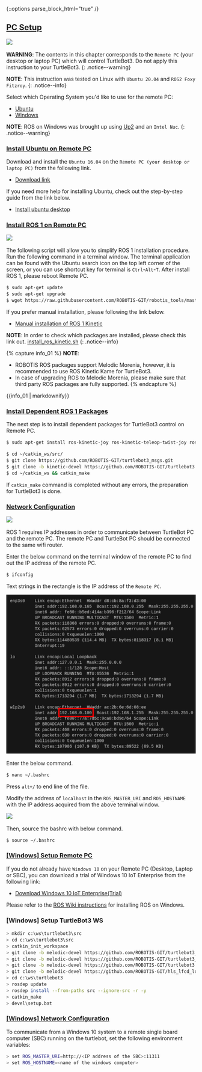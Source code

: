 
<div style="counter-reset: h1 3"></div>
<div style="counter-reset: h2 0"></div>

{::options parse_block_html="true" /}

## [PC Setup](#pc-setup)

![](/assets/images/platform/turtlebot3/software/remote_pc_and_turtlebot.png)

**WARNING**: The contents in this chapter corresponds to the `Remote PC` (your desktop or laptop PC) which will control TurtleBot3. Do not apply this instruction to your TurtleBot3.
{: .notice--warning}

**NOTE**: This instruction was tested on Linux with `Ubuntu 20.04` and `ROS2 Foxy Fitzroy`.
{: .notice--info}

Select which Operating System you'd like to use for the remote PC:

- [Ubuntu](#install-ubuntu-on-remote)
- [Windows](#windows-setup-remote-pc)

**NOTE**: ROS on Windows was brought up using [Up2](https://up-board.org/upsquared/specifications/) and an `Intel Nuc`.
{: .notice--warning}

### [Install Ubuntu on Remote PC](#install-ubuntu-on-remote-pc)

Download and install the `Ubuntu 16.04` on the `Remote PC (your desktop or laptop PC)` from the following link.

- [Download link][ubuntu_download_link]

If you need more help for installing Ubuntu, check out the step-by-step guide from the link below.

- [Install ubuntu desktop](https://www.ubuntu.com/download/desktop/install-ubuntu-desktop)

### [Install ROS 1 on Remote PC](#install-ros-1-on-remote-pc)

![](/assets/images/platform/turtlebot3/logo_ros.png)

The following script will allow you to simplify ROS 1 installation procedure. Run the following command in a terminal window. The terminal application can be found with the Ubuntu search icon on the top left corner of the screen, or you can use shortcut key for terminal is `Ctrl`-`Alt`-`T`. After install ROS 1, please reboot Remote PC.

```bash
$ sudo apt-get update
$ sudo apt-get upgrade
$ wget https://raw.githubusercontent.com/ROBOTIS-GIT/robotis_tools/master/install_ros_kinetic.sh && chmod 755 ./install_ros_kinetic.sh && bash ./install_ros_kinetic.sh
```

If you prefer manual installation, please following the link below.

- [Manual installation of ROS 1 Kinetic](http://wiki.ros.org/kinetic/Installation/Ubuntu)

**NOTE**: In order to check which packages are installed, please check this link out. [install_ros_kinetic.sh](https://raw.githubusercontent.com/ROBOTIS-GIT/robotis_tools/master/install_ros_kinetic.sh)
{: .notice--info}

{% capture info_01 %}
**NOTE**:

- ROBOTIS ROS packages support Melodic Morenia, however, it is recommended to use ROS Kinetic Kame for TurtleBot3.
- In case of upgrading ROS to Melodic Morenia, please make sure that third party ROS packages are fully supported.
{% endcapture %}
<div class ="notice--info">{{info_01 | markdownify}}</div>

### [Install Dependent ROS 1 Packages](#install-dependent-ros-1-packages)

The next step is to install dependent packages for TurtleBot3 control on Remote PC.

```bash
$ sudo apt-get install ros-kinetic-joy ros-kinetic-teleop-twist-joy ros-kinetic-teleop-twist-keyboard ros-kinetic-laser-proc ros-kinetic-rgbd-launch ros-kinetic-depthimage-to-laserscan ros-kinetic-rosserial-arduino ros-kinetic-rosserial-python ros-kinetic-rosserial-server ros-kinetic-rosserial-client ros-kinetic-rosserial-msgs ros-kinetic-amcl ros-kinetic-map-server ros-kinetic-move-base ros-kinetic-urdf ros-kinetic-xacro ros-kinetic-compressed-image-transport ros-kinetic-rqt-image-view ros-kinetic-gmapping ros-kinetic-navigation ros-kinetic-interactive-markers
```

```bash
$ cd ~/catkin_ws/src/
$ git clone https://github.com/ROBOTIS-GIT/turtlebot3_msgs.git
$ git clone -b kinetic-devel https://github.com/ROBOTIS-GIT/turtlebot3.git
$ cd ~/catkin_ws && catkin_make
```

If `catkin_make` command is completed without any errors, the preparation for TurtleBot3 is done.

### [Network Configuration](#network-configuration)

![](/assets/images/platform/turtlebot3/software/network_configuration.png)

ROS 1 requires IP addresses in order to communicate between TurtleBot PC and the remote PC. The remote PC and TurtleBot PC should be connected to the same wifi router.

Enter the below command on the terminal window of the remote PC to find out the IP address of the remote PC.

```bash
$ ifconfig
```

Text strings in the rectangle is the IP address of the `Remote PC`.

![](/assets/images/platform/turtlebot3/software/network_configuration2.png)

Enter the below command.

```bash
$ nano ~/.bashrc
```

Press `alt+/` to end line of the file.

Modify the address of `localhost` in the `ROS_MASTER_URI` and `ROS_HOSTNAME` with the IP address acquired from the above terminal window.

![](/assets/images/platform/turtlebot3/software/network_configuration3.png)

Then, source the bashrc with below command.

```bash
$ source ~/.bashrc
```

[ubuntu_download_link]: https://www.ubuntu.com/download/alternative-downloads

### [[Windows] Setup Remote PC](#windows-setup-remote-pc)

If you do not already have `Windows 10` on your Remote PC (Desktop, Laptop or SBC), you can download a trial of Windows 10 IoT Enterprise from the following link:

- [Download Windows 10 IoT Enterprise(Trial)][windows_download_link]

[windows_download_link]: https://www.microsoft.com/en-us/evalcenter/evaluate-windows-10-enterprise

Please refer to the [ROS Wiki instructions](https://wiki.ros.org/Installation/Windows) for installing ROS on Windows.

### [Windows] Setup TurtleBot3 WS

```bash
> mkdir c:\ws\turtlebot3\src
> cd c:\ws\turtlebot3\src
> catkin_init_workspace
> git clone -b melodic-devel https://github.com/ROBOTIS-GIT/turtlebot3_msgs
> git clone -b melodic-devel https://github.com/ROBOTIS-GIT/turtlebot3_simulations
> git clone -b melodic-devel https://github.com/ROBOTIS-GIT/turtlebot3
> git clone -b melodic-devel https://github.com/ROBOTIS-GIT/hls_lfcd_lds_driver
> cd c:\ws\turtlebot3
> rosdep update
> rosdep install --from-paths src --ignore-src -r -y
> catkin_make
> devel\setup.bat
```

### [[Windows] Network Configuration](#windows-network-configuration)

To communicate from a Windows 10 system to a remote single board computer (SBC) running on the turtlebot, set the following environment variables:

```bash
> set ROS_MASTER_URI=http://<IP address of the SBC>:11311
> set ROS_HOSTNAME=<name of the windows computer>
```
